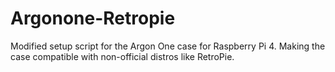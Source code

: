 # Argonone-Retropie
Modified setup script for the Argon One case for Raspberry Pi 4. Making the case compatible with non-official distros like RetroPie.
